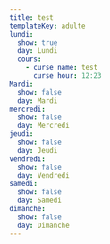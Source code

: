```yaml
---
title: test
templateKey: adulte
lundi:
  show: true
  day: Lundi
  cours:
    - curse name: test
      curse hour: 12:23
Mardi:
  show: false
  day: Mardi
mercredi:
  show: false
  day: Mercredi
jeudi:
  show: false
  day: Jeudi
vendredi:
  show: false
  day: Vendredi
samedi:
  show: false
  day: Samedi
dimanche:
  show: false
  day: Dimanche
---
```

